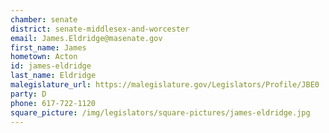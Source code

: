 ```yaml
---
chamber: senate
district: senate-middlesex-and-worcester
email: James.Eldridge@masenate.gov
first_name: James
hometown: Acton
id: james-eldridge
last_name: Eldridge
malegislature_url: https://malegislature.gov/Legislators/Profile/JBE0
party: D
phone: 617-722-1120
square_picture: /img/legislators/square-pictures/james-eldridge.jpg
---
```

